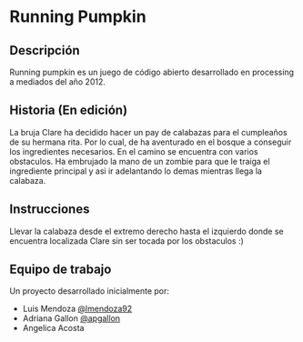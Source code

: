 # Running Pumpkin

## Descripción
Running pumpkin es un juego de código abierto desarrollado en processing a mediados del año 2012.

## Historia (En edición)

La bruja Clare ha decidido hacer un pay de calabazas para el cumpleaños de su hermana rita. Por lo cual, de ha aventurado en el bosque a conseguir los ingredientes necesarios. En el camino se encuentra con varios obstaculos. Ha embrujado la mano de un zombie para que le traiga el ingrediente principal y asi ir adelantando lo demas mientras llega la calabaza. 

## Instrucciones
Llevar la calabaza desde el extremo derecho hasta el izquierdo donde se encuentra localizada Clare
sin ser tocada por los obstaculos :)

## Equipo de trabajo
Un proyecto desarrollado inicialmente por:

* Luis Mendoza        [@lmendoza92](https://twitter.com/lmendoza92)
* Adriana Gallon     [@apgallon](https://twitter.com/apgallon)
* Angelica Acosta
